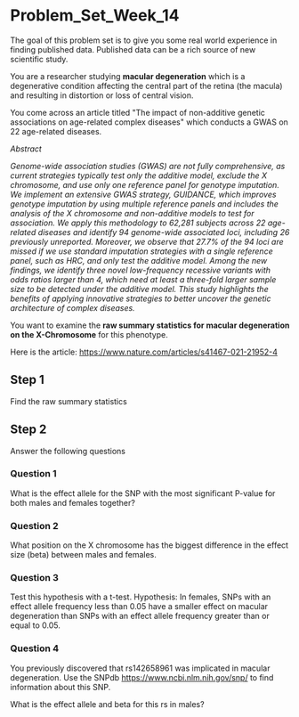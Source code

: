# Problem_Set_Week_14

The goal of this problem set is to give you some real world experience in finding published data. Published data can be a rich source of new scientific study. 

You are a researcher studying **macular degeneration** which is a degenerative condition affecting the central part of the retina (the macula) and resulting in distortion or loss of central vision.

You come across an article titled "The impact of non-additive genetic associations on age-related complex diseases" which conducts a GWAS on 22 age-related diseases. 

_Abstract_

_Genome-wide association studies (GWAS) are not fully comprehensive, as current strategies typically test only the additive model, exclude the X chromosome, and use only one reference panel for genotype imputation. We implement an extensive GWAS strategy, GUIDANCE, which improves genotype imputation by using multiple reference panels and includes the analysis of the X chromosome and non-additive models to test for association. We apply this methodology to 62,281 subjects across 22 age-related diseases and identify 94 genome-wide associated loci, including 26 previously unreported. Moreover, we observe that 27.7% of the 94 loci are missed if we use standard imputation strategies with a single reference panel, such as HRC, and only test the additive model. Among the new findings, we identify three novel low-frequency recessive variants with odds ratios larger than 4, which need at least a three-fold larger sample size to be detected under the additive model. This study highlights the benefits of applying innovative strategies to better uncover the genetic architecture of complex diseases._

You want to examine the **raw summary statistics for macular degeneration on the X-Chromosome** for this phenotype. 


Here is the article: https://www.nature.com/articles/s41467-021-21952-4 

## Step 1 
Find the raw summary statistics

## Step 2 
Answer the following questions 

### Question 1

What is the effect allele for the SNP with the most significant P-value for both males and females together?

### Question 2

What position on the X chromosome has the biggest difference in the effect size (beta) between males and females. 

### Question 3

Test this hypothesis with a t-test. 
Hypothesis: In females, SNPs with an effect allele frequency less than 0.05 have a smaller effect on macular degeneration than SNPs with an effect allele frequency greater than or equal to 0.05. 

### Question 4

You previously discovered that rs142658961 was implicated in macular degeneration. Use the SNPdb https://www.ncbi.nlm.nih.gov/snp/ to find information about this SNP. 

What is the effect allele and beta for this rs in males?
